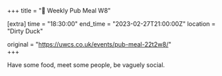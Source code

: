 +++
title = "🍔 Weekly Pub Meal W8"

[extra]
time = "18:30:00"
end_time = "2023-02-27T21:00:00Z"
location = "Dirty Duck"

original = "https://uwcs.co.uk/events/pub-meal-22t2w8/"    
+++

Have some food, meet some people, be vaguely social.
